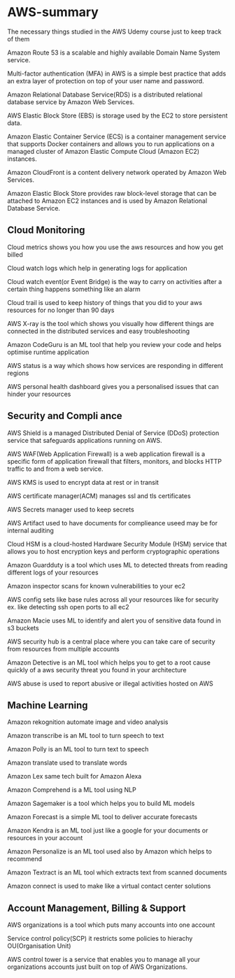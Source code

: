 # AWS-summary
The necessary things studied in the AWS Udemy course just to keep track of them

Amazon Route 53 is a scalable and highly available Domain Name System service. 

Multi-factor authentication (MFA) in AWS is a simple best practice that adds an extra layer of protection on top of your user name and password.

Amazon Relational Database Service(RDS) is a distributed relational database service by Amazon Web Services.

AWS Elastic Block Store (EBS) is storage used by the EC2 to store persistent data. 

Amazon Elastic Container Service (ECS) is a container management service that supports Docker containers and allows you to run applications on a managed cluster of Amazon Elastic Compute Cloud (Amazon EC2) instances.

Amazon CloudFront is a content delivery network operated by Amazon Web Services.

Amazon Elastic Block Store provides raw block-level storage that can be attached to Amazon EC2 instances and is used by Amazon Relational Database Service.

## Cloud Monitoring

Cloud metrics shows you how you use the aws resources and how you get billed 

Cloud watch logs which help in generating logs for application

Cloud watch event(or Event Bridge) is the way to carry on activities after a certain thing happens something like an alarm 

Cloud trail is used to keep history of things that you did to your aws resources for no longer than 90 days 

AWS X-ray is the tool which shows you visually how different things are connected in the distributed services and easy troubleshooting

Amazon CodeGuru is an ML tool that help you review your code and helps optimise runtime application

AWS status is a way which shows how services are responding in different regions 

AWS personal health dashboard gives you a personalised issues that can hinder your resources

## Security and Compli ance

AWS Shield is a managed Distributed Denial of Service (DDoS) protection service that safeguards applications running on AWS.

AWS WAF(Web Application Firewall) is a web application firewall is a specific form of application firewall that filters, monitors, and blocks HTTP traffic to and from a web service.

AWS KMS is used to encrypt data at rest or in transit

AWS certificate manager(ACM) manages ssl and tls certificates

AWS Secrets manager used to keep secrets 

AWS Artifact used to have documents for complieance useed may be for internal auditing

Cloud HSM is a cloud-hosted Hardware Security Module (HSM) service that allows you to host encryption keys and perform cryptographic operations 

Amazon Guardduty is a tool which uses ML to detected threats from reading different logs of your resources 

Amazon inspector scans for known vulnerabilities to your ec2

AWS config sets like base rules across all your resources like for security ex. like detecting ssh open ports to all ec2 

Amazon Macie uses ML to identify and alert you of sensitive data found in s3 buckets

AWS security hub is a central place where you can take care of security from resources from  multiple accounts

Amazon Detective is an ML tool which helps you to get to a root cause quickly of a aws security threat you found in your architecture

AWS abuse is used to report abusive or illegal activities hosted on AWS

## Machine Learning

Amazon rekognition automate image and video analysis

Amazon transcribe is an ML tool to turn speech to text

Amazon Polly is an ML tool to turn text to speech

Amazon translate used to translate words

Amazon Lex same tech built for Amazon Alexa

Amazon Comprehend is a ML tool using NLP 

Amazon Sagemaker is a tool which helps you to build ML models

Amazon Forecast is a simple ML tool to deliver accurate forecasts

Amazon Kendra is an ML tool just like a google for your documents or resources in your account 

Amazon Personalize is an ML tool used also by Amazon which helps to recommend

Amazon Textract is an ML tool which extracts text from scanned documents

Amazon connect is used to make like a virtual contact center solutions

## Account Management, Billing & Support 

AWS organizations is a tool which puts many accounts into one account

Service control policy(SCP) it restricts some policies to hierachy OU(Organisation Unit)

AWS control tower is a service that enables you to manage all your organizations accounts just built on top of AWS Organizations.
